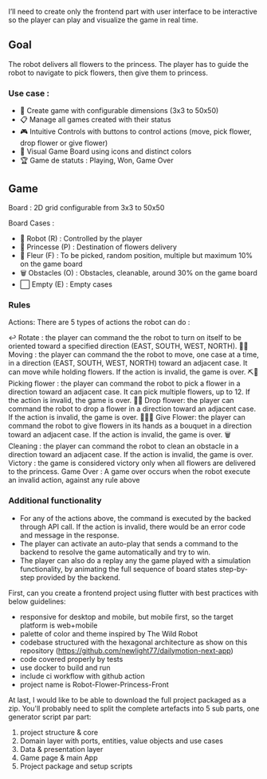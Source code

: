 I’ll need to create only the frontend part with user interface to be interactive so the player can play and visualize the game in real time.

## Goal
The robot delivers all flowers to the princess. The player has to guide the robot to navigate to pick flowers, then give them to princess.

### Use case :
* 🎲 Create game with configurable dimensions (3x3 to 50x50)
* 📋 Manage all games created with their status
* 🎮 Intuitive Controls with buttons to control actions (move, pick flower, drop flower or give flower)
* 🎨 Visual Game Board using icons and distinct colors
* 🏆 Game de statuts : Playing, Won, Game Over

## Game

Board : 2D grid configurable from 3x3 to 50x50

Board Cases :
* 🤖 Robot (R) : Controlled by the player
* 👑 Princesse (P) : Destination of flowers delivery
* 🌸 Fleur (F) : To be picked, random position, multiple but maximum 10% on the game board
* 🗑️ Obstacles (O) : Obstacles, cleanable, around 30% on the game board
* ⬜ Empty (E) : Empty cases

### Rules
Actions: There are 5 types of actions the robot can do :

↩️ Rotate : the player can command the the robot to turn on itself to be oriented toward a specified direction (EAST, SOUTH, WEST, NORTH).
🚶‍♂️ Moving : the player can command the the robot to move, one case at a time, in a direction (EAST, SOUTH, WEST, NORTH) toward an adjacent case. It can move while holding flowers. If the action is invalid, the game is over.
⛏️🌸 Picking flower : the player can command the robot to pick a flower in a direction toward an adjacent case. It can pick multiple flowers, up to 12.  If the action is invalid, the game is over.
🫳🌸 Drop flower: the player can command the robot to drop a flower in a direction toward an adjacent case. If the action is invalid, the game is over.
🫴🏼🌸 Give Flower: the player can command the robot to give flowers in its hands as a bouquet in a direction toward an adjacent case. If the action is invalid, the game is over.
🗑️ Cleaning : the player can command the robot to clean an obstacle in a direction toward an adjacent case. If the action is invalid, the game is over.
Victory : the game is considered victory only when all flowers are delivered to the princess.
Game Over : A game over occurs when the robot execute an invalid action, against any rule above

### Additional functionality
* For any of the actions above, the command is executed by the backed through API call. If the action is invalid, there would be an error code and message in the response.
* The player can activate an auto-play that sends a command to the backend to resolve the game automatically and try to win.
* The player can also do a replay any the game played with a simulation functionality, by animating the full sequence of board states step-by-step provided by the backend.

First, can you create a frontend project using flutter with best practices with below guidelines:
* responsive for desktop and mobile, but mobile first, so the target platform is web+mobile
* palette of color and theme inspired by The Wild Robot
* codebase structured with the hexagonal architecture as show on this repository (https://github.com/newlight77/dailymotion-next-app)
* code covered properly by tests
* use docker to build and run
* include ci workflow with github action
* project name is Robot-Flower-Princess-Front

At last, I would like to be able to download the full project packaged as a zip. You'll probably need to split the complete artefacts into 5 sub parts, one generator script par part:
1. project structure & core
2. Domain layer with ports, entities, value objects and use cases
3. Data & presentation layer
4. Game page & main App
5. Project package and setup scripts